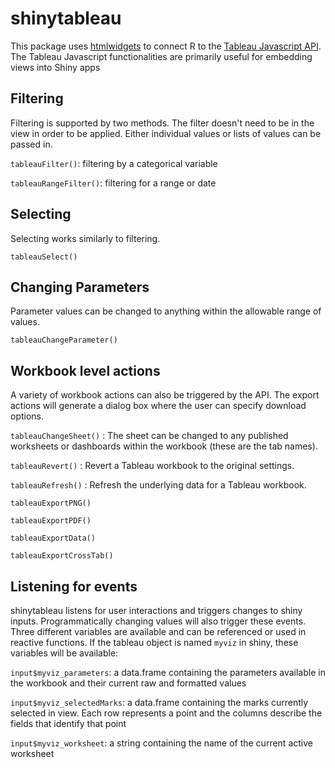 # shinytableau
This package uses [htmlwidgets](http://www.htmlwidgets.org/) to connect R to the [Tableau Javascript API](https://onlinehelp.tableau.com/current/api/js_api/en-us/JavaScriptAPI/js_api_ref.htm). The Tableau Javascript functionalities are primarily useful for embedding views into Shiny apps 

## Filtering

Filtering is supported by two methods. The filter doesn't need to be in the view in order to be applied. Either individual values or lists of values can be passed in.

`tableauFilter()`: filtering by a categorical variable 

`tableauRangeFilter()`: filtering for a range or date 

## Selecting

Selecting works similarly to filtering.

`tableauSelect()` 

## Changing Parameters

Parameter values can be changed to anything within the allowable range of values.

`tableauChangeParameter()` 

## Workbook level actions

A variety of workbook actions can also be triggered by the API. The export actions will generate a dialog box where the user can specify download options. 

`tableauChangeSheet()` : The sheet can be changed to any published worksheets or dashboards within the workbook (these are the tab names). 

`tableauRevert()` : Revert a Tableau workbook to the original settings. 

`tableauRefresh()` : Refresh the underlying data for a Tableau workbook. 

`tableauExportPNG()` 

`tableauExportPDF()` 

`tableauExportData()` 

`tableauExportCrossTab()` 

## Listening for events

shinytableau listens for user interactions and triggers changes to shiny inputs. Programmatically changing values will also trigger these events. Three different variables are available and can be referenced or used in reactive functions.  If the tableau object is named `myviz` in shiny, these variables will be available:

`input$myviz_parameters`: a data.frame containing the parameters available in the workbook and their current raw and formatted values

`input$myviz_selectedMarks`: a data.frame containing the marks currently selected in view. Each row represents a point and the columns describe the fields that identify that point

`input$myviz_worksheet`: a string containing the name of the current active worksheet 
